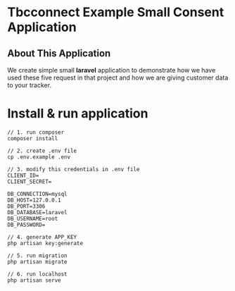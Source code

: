 # Tbcconnect Example Small Consent Application 

## About This Application

We create simple small **laravel** application to demonstrate how we have used these five request in that project and how we are giving customer data to your tracker.

# Install & run application
```
// 1. run composer
composer install

// 2. create .env file
cp .env.example .env

// 3. modify this credentials in .env file
CLIENT_ID=
CLIENT_SECRET=

DB_CONNECTION=mysql
DB_HOST=127.0.0.1
DB_PORT=3306
DB_DATABASE=laravel
DB_USERNAME=root
DB_PASSWORD=

// 4. generate APP_KEY
php artisan key:generate

// 5. run migration
php artisan migrate

// 6. run localhost
php artisan serve

```
